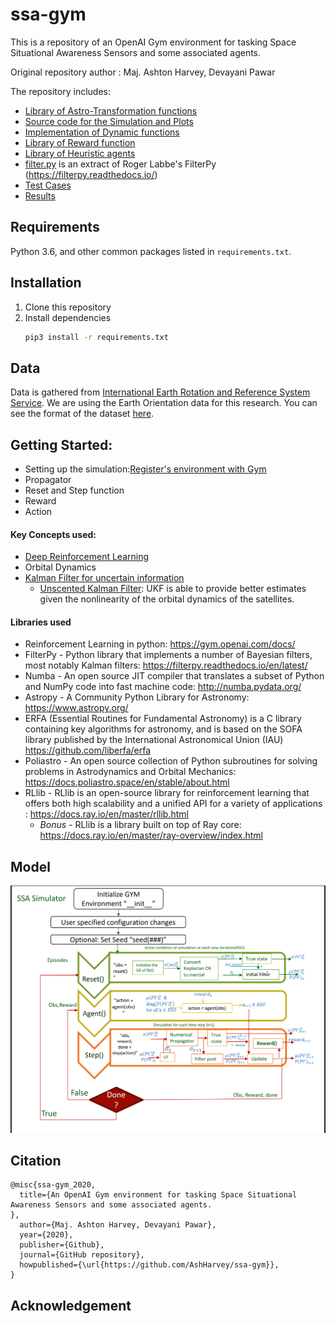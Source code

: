 # ssa-gym 

This is a repository of an OpenAI Gym environment for tasking Space Situational Awareness Sensors and some associated agents.

Original repository author : Maj. Ashton Harvey, Devayani Pawar

The repository includes:
* [Library of Astro-Transformation functions](envs/transformations.py)
* [Source code for the Simulation and Plots](envs/ssa_tasker_simple_2.py)
* [Implementation of Dynamic functions](envs/dynamics.py)
* [Library of Reward function](envs/reward.py)
* [Library of Heuristic agents](envs/agents.py)
* [filter.py](envs/filter.py) is an extract of Roger Labbe's FilterPy (https://filterpy.readthedocs.io/) 
* [Test Cases](tests.py)
* [Results](envs/results.py)

## Requirements
Python 3.6, and other common packages listed in `requirements.txt`.

## Installation
1. Clone this repository
2. Install dependencies
   ```bash
   pip3 install -r requirements.txt
   ```
   
## Data 

Data is gathered from [International Earth Rotation and Reference System Service](https://www.iers.org/). We are using the
Earth Orientation data for this research. You can see the format of the dataset [here](https://data.iers.org/products/39/640/orig/eopc04.62-now).
 

## Getting Started:

- Setting up the simulation:[Register's environment with Gym](envs/__init__.py )
- Propagator 
- Reset and Step function 
- Reward
- Action

#### Key Concepts used:
- [Deep Reinforcement Learning](https://spinningup.openai.com/en/latest/)
- Orbital Dynamics
- [Kalman Filter for uncertain information](https://www.bzarg.com/p/how-a-kalman-filter-works-in-pictures/)
  - [Unscented Kalman Filter](https://towardsdatascience.com/the-unscented-kalman-filter-anything-ekf-can-do-i-can-do-it-better-ce7c773cf88d): UKF
is able to provide better estimates given the nonlinearity of the orbital dynamics
of the satellites.

#### Libraries used
- Reinforcement Learning in python: https://gym.openai.com/docs/
- FilterPy - Python library that implements a number of Bayesian filters, most notably Kalman filters: https://filterpy.readthedocs.io/en/latest/
- Numba - An open source JIT compiler that translates a subset of Python and NumPy code into fast machine code: http://numba.pydata.org/
- Astropy - A Community Python Library for Astronomy: https://www.astropy.org/
- ERFA (Essential Routines for Fundamental Astronomy) is a C library containing key algorithms for astronomy, and is based on the SOFA library published by the International Astronomical Union (IAU) https://github.com/liberfa/erfa
- Poliastro - An open source collection of Python subroutines for solving problems in Astrodynamics and Orbital Mechanics: 
https://docs.poliastro.space/en/stable/about.html 
- RLlib - RLlib is an open-source library for reinforcement learning that offers both high scalability and a unified API for a variety of applications : https://docs.ray.io/en/master/rllib.html
     - *Bonus* - RLlib is a library built on top of Ray core: https://docs.ray.io/en/master/ray-overview/index.html
    

## Model

![Process flow](Images/flow.png)



## Citation
```
@misc{ssa-gym_2020,
  title={An OpenAI Gym environment for tasking Space Situational Awareness Sensors and some associated agents.
},
  author={Maj. Ashton Harvey, Devayani Pawar},
  year={2020},
  publisher={Github},
  journal={GitHub repository},
  howpublished={\url{https://github.com/AshHarvey/ssa-gym}},
}
```

## Acknowledgement

